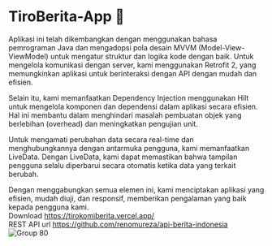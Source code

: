 # TiroBerita-App 🦭
Aplikasi ini telah dikembangkan dengan menggunakan bahasa pemrograman Java dan mengadopsi pola desain MVVM (Model-View-ViewModel) untuk mengatur struktur dan logika kode dengan baik. Untuk mengelola komunikasi dengan server, kami menggunakan Retrofit 2, yang memungkinkan aplikasi untuk berinteraksi dengan API dengan mudah dan efisien.

Selain itu, kami memanfaatkan Dependency Injection menggunakan Hilt untuk mengelola komponen dan dependensi dalam aplikasi secara efisien. Hal ini membantu dalam menghindari masalah pembuatan objek yang berlebihan (overhead) dan meningkatkan pengujian unit.

Untuk mengamati perubahan data secara real-time dan menghubungkannya dengan antarmuka pengguna, kami memanfaatkan LiveData. Dengan LiveData, kami dapat memastikan bahwa tampilan pengguna selalu diperbarui secara otomatis ketika data yang terkait berubah.

Dengan menggabungkan semua elemen ini, kami menciptakan aplikasi yang efisien, mudah diuji, dan responsif, memberikan pengalaman yang baik kepada pengguna kami.
<br>
Download https://tirokomiberita.vercel.app/
<br>
REST API url https://github.com/renomureza/api-berita-indonesia
![Group 80](https://github.com/KEVINGILBERTTODING/TiroBerita-App/assets/79959818/d9aff5c8-62ef-46cc-a78a-6d864f27c3b4)
